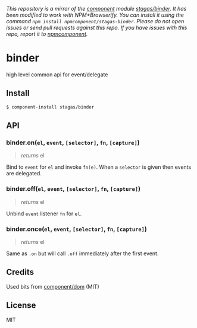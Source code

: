*This repository is a mirror of the [component](http://component.io) module [stagas/binder](http://github.com/stagas/binder). It has been modified to work with NPM+Browserify. You can install it using the command `npm install npmcomponent/stagas-binder`. Please do not open issues or send pull requests against this repo. If you have issues with this repo, report it to [npmcomponent](https://github.com/airportyh/npmcomponent).*

# binder

high level common api for event/delegate

## Install

```sh
$ component-install stagas/binder
```

## API

### binder.on(`el`, `event`, `[selector]`, `fn`, `[capture]`)
> _returns_ el

Bind to `event` for `el` and invoke `fn(e)`.
When a `selector` is given then events are delegated.


### binder.off(`el`, `event`, `[selector]`, `fn`, `[capture]`)
> _returns_ el

Unbind `event` listener `fn` for `el`.


### binder.once(`el`, `event`, `[selector]`, `fn`, `[capture]`)
> _returns_ el

Same as `.on` but will call `.off`
immediately after the first event.


## Credits

Used bits from [component/dom](https://github.com/component/dom) (MIT)

## License

MIT

